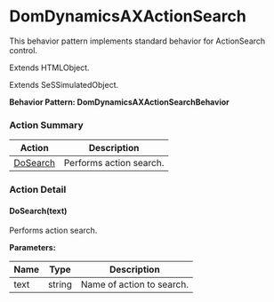 # DomDynamicsAXActionSearch

This behavior pattern implements standard behavior for ActionSearch control.
 
Extends HTMLObject.

Extends SeSSimulatedObject.





**Behavior Pattern: DomDynamicsAXActionSearchBehavior**


<!-- ============================== property summary ========================== -->

	
<!-- ============================== action summary ========================== -->



### Action Summary

|  **Action** | **Description** | 
| ----------- | --------------- |
|	[DoSearch](#DoSearch) | Performs action search. |




<!-- ============================== property detail ========================== -->
	
	
<!-- ============================== action detail ========================== -->
	
### Action Detail
		
<a name="DoSearch"></a>    
#### DoSearch(text)

Performs action search.


**Parameters:**

|	**Name** | **Type** | **Description** |
| ---------- | -------- | --------------- |
| text | string |	Name of action to search. |






	

